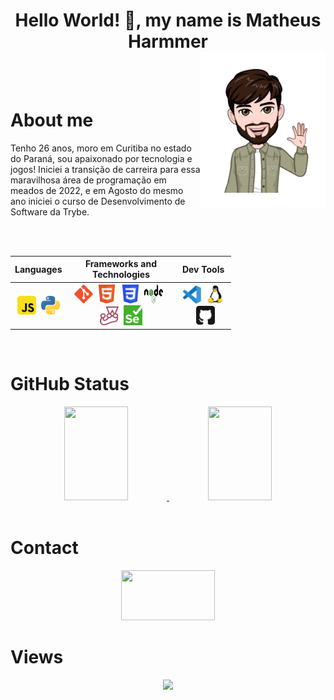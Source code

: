 <h1 align="center"><strong>Hello World! 👋, my name is Matheus Harmmer</strong></h1>

<img align="right" width="200px" style="margin-top:-20px" src="img/Hello_cutted.png">

</br>
</br>

<div display="inline-block">
 
 <h1 align="left">About me</h1>
 <p>Tenho 26 anos, moro em Curitiba no estado do Paraná, sou apaixonado por tecnologia e jogos! Iniciei a transição de carreira para essa maravilhosa área de programação em meados de 2022, e em Agosto do mesmo ano iniciei o curso de Desenvolvimento de Software da Trybe.</p>
</div>

</br>
</br>

<table style="width:70%" align="center">
  <tr>
    <th>Languages</th>
    <th>Frameworks and Technologies</th>
    <th>Dev Tools</th>
  </tr>
  <tr>
    <th><img src="img/JavaScript.svg" heigth="30" width="30">&nbsp;&nbsp;<img src="img/Python.png" height="30" width="30"></th>
    <th><img src="img/Git.svg" height="30" width="30">&nbsp;&nbsp;<img src="img/HTML5.svg" height="30" width="30">&nbsp;&nbsp;<img src="img/CSS3.svg" height="30" width="30">&nbsp;&nbsp;<img src="img/Node.svg" height="30" width="30">&nbsp;&nbsp;<img src="img/jest.svg" height="30" width="30">&nbsp;&nbsp;<img src="img/Selenium.png" heigth="30" width="30"></th>
    <th><img src="img/Vscode.svg" height="30" width="30">&nbsp;&nbsp;<img src="img/Linux.svg" heigth="30" width="30">&nbsp;&nbsp;<img src="img/GitHub.svg" height="30" width="30"></th>
  </tr>
</table>

</br>

<h1 align="left">GitHub Status</h1>
<div align="center">
<a href="https://github.com/mharmmer">
  <img height="150em" width="45%" src="https://github-readme-stats-eight-theta.vercel.app/api?username=mharmmer&show_icons=true&theme=dracula&include_all_commits=true&count_private=true"/>
  <img height="150em" width="45%"src="https://github-readme-stats-eight-theta.vercel.app/api/top-langs/?username=mharmmer&layout=compact&langs_count=8&theme=dracula"/>
</a>
</div>

</br>

<h1 align="left">Contact</h1>
<div align="center">
    <a href="https://www.linkedin.com/in/matheus-harmmer-gimenes-9a65531b5/" target="blank">
      <img src="https://cdn.jsdelivr.net/gh/devicons/devicon/icons/linkedin/linkedin-original-wordmark.svg" height="80" width="150">
    </a>
</div>
<h1 align="left">Views</h1>
<div align="center">
	<a href="https://github.com/Meghna-DAS/github-profile-views-counter">
		<img src="https://komarev.com/ghpvc/?username=mharmmer">
	</a>